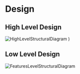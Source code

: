 # Design

## High Level Design 




![HighLevelStructuralDiagram](https://user-images.githubusercontent.com/78871033/111778847-5201d800-88db-11eb-9150-d5ea7c3208ad.png)
)


## Low Level Design 



![FeaturesLevelStructuralDiagram](https://user-images.githubusercontent.com/78871033/111780972-1fa5aa00-88de-11eb-8ba6-ee778e649d48.png)

